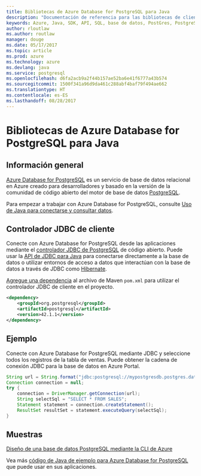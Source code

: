 ```yaml
---
title: Bibliotecas de Azure Database for PostgreSQL para Java
description: "Documentación de referencia para las bibliotecas de cliente de Java para Azure Database for PostgreSQL"
keywords: Azure, Java, SDK, API, SQL, base de datos, PostGres, PostgreSQL
author: rloutlaw
ms.author: routlaw
manager: douge
ms.date: 05/17/2017
ms.topic: article
ms.prod: azure
ms.technology: azure
ms.devlang: java
ms.service: postgresql
ms.openlocfilehash: d6fa2acb9a2f44b157ae52ba6e41f6777a43b574
ms.sourcegitcommit: 1500f341a96d9da461c288abf4baf79f494ae662
ms.translationtype: HT
ms.contentlocale: es-ES
ms.lasthandoff: 08/28/2017
---
```

# <a name="azure-database-for-postgresql-libraries-for-java"></a>Bibliotecas de Azure Database for PostgreSQL para Java

## <a name="overview"></a>Información general

[Azure Database for PostgreSQL](/azure/sql-database/sql-database-technical-overview) es un servicio de base de datos relacional en Azure creado para desarrolladores y basado en la versión de la comunidad de código abierto del motor de base de datos [PostgreSQL](https://www.postgresql.org/).

Para empezar a trabajar con Azure Database for PostgreSQL, consulte [Uso de Java para conectarse y consultar datos](/azure/postgresql/connect-java).

## <a name="client-jdbc-driver"></a>Controlador JDBC de cliente

Conecte con Azure Database for PostgreSQL desde las aplicaciones mediante el [controlador JDBC de PostgreSQL](https://jdbc.postgresql.org/) de código abierto. Puede usar la [API de JDBC para Java](https://docs.oracle.com/javase/8/docs/technotes/guides/jdbc/) para conectarse directamente a la base de datos o utilizar entornos de acceso a datos que interactúan con la base de datos a través de JDBC como [Hibernate](http://hibernate.org/).

[Agregue una dependencia](https://maven.apache.org/guides/getting-started/index.html#How_do_I_use_external_dependencies) al archivo de Maven `pom.xml` para utilizar el controlador JDBC de cliente en el proyecto.  

```XML
<dependency>
    <groupId>org.postgresql</groupId>
    <artifactId>postgresql</artifactId>
    <version>42.1.1</version>
</dependency>
```   

## <a name="example"></a>Ejemplo

Conecte con Azure Database for PostgreSQL mediante JDBC y seleccione todos los registros de la tabla de ventas. Puede obtener la cadena de conexión JDBC para la base de datos en Azure Portal.

```java
String url = String.format("jdbc:postgresql://mypostgresdb.postgres.database.azure.com:5432/mydb?user=frank@mypostgresdb&password=AbCdEfGhIjK&ssl=true");
Connection connection = null;
try {
    connection = DriverManager.getConnection(url);
    String selectSql = "SELECT * FROM SALES";
    Statement statement = connection.createStatement();
    ResultSet resultSet = statement.executeQuery(selectSql);
}
```

## <a name="samples"></a>Muestras

[Diseño de una base de datos PostgreSQL mediante la CLI de Azure](https://docs.microsoft.com/azure/postgresql/tutorial-design-database-using-azure-cli) 

Vea más [código de Java de ejemplo para Azure Database for PostgreSQL](https://azure.microsoft.com/resources/samples/?platform=java&term=postgres) que puede usar en sus aplicaciones.
